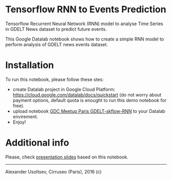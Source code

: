 # Tensorflow RNN to Events Prediction
Tensorflow Recurrent Neural Network (RNN) model to analyse Time Series in GDELT News dataset to predict future events.

This Google Datalab notebook shows how to create a simple RNN model to perform analysis of GDELT news events dataset.

# Installation
To run this notebook, please follow these stes:
* create Datalab project in Google Cloud Platform: https://cloud.google.com/datalab/docs/quickstart (do not worry about payment options, default quota is enought to run this demo notebook for free).
* upload notebook [GDC Meetup Paris GDELT-skflow-RNN](https://github.com/marsbroshok/tensorflow-rnn-events-prediction/blob/master/GDC%20Meetup%20Paris%20GDELT-skflow-RNN.ipynb) to your Datalab envirement.
* Enjoy!


# Additional info
Please, check [presentation slides](https://docs.google.com/presentation/d/1EoUpLG11NDkKg00ay-YKo_RooQP9LY2RRt2RPFemdF8/edit?usp=sharing) based on this notebook.



_______________
Alexander Usoltsev, Cirruseo (Paris), 2016 (c)

